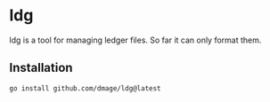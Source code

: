 # ldg

ldg is a tool for managing ledger files. So far it can only format them.

## Installation

```
go install github.com/dmage/ldg@latest
```
